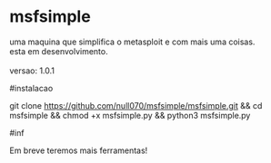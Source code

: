 # msfsimple
uma maquina que simplifica o metasploit e com mais uma coisas. <br>
esta em desenvolvimento. <br> <br>
versao: 1.0.1

#instalacao

git clone https://github.com/null070/msfsimple/msfsimple.git && cd msfsimple && chmod +x msfsimple.py && python3 msfsimple.py

#inf

Em breve teremos mais ferramentas!
